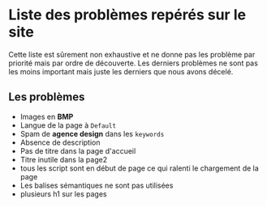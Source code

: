 # Liste des problèmes repérés sur le site

Cette liste est sûrement non exhaustive et ne donne pas les problème par priorité mais par ordre de
découverte. Les derniers problèmes ne sont pas les moins important mais juste les derniers que nous
avons décelé.

## Les problèmes

- Images en **BMP**
- Langue de la page à `Default`
- Spam de **agence design** dans les `keywords`
- Absence de description
- Pas de titre dans la page d'accueil
- Titre inutile dans la page2
- tous les script sont en début de page ce qui ralenti le chargement de la page
- Les balises sémantiques ne sont pas utilisées
- plusieurs h1 sur les pages 
